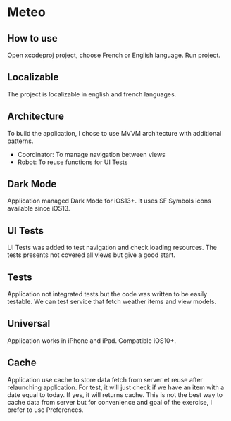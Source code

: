 # Meteo

## How to use

Open xcodeproj project, choose French or English language. Run project.

## Localizable

The project is localizable in english and french languages.

## Architecture

To build the application, I chose to use MVVM architecture with additional patterns.

  - Coordinator: To manage navigation between views
  - Robot: To reuse functions for UI Tests

## Dark Mode

Application managed Dark Mode for iOS13+. It uses SF Symbols icons available since iOS13.

## UI Tests

UI Tests was added to test navigation and check loading resources. The tests presents not covered all views but give a good start.

## Tests

Application not integrated tests but the code was written to be easily testable. We can test service that fetch weather items and view models.

## Universal

Application works in iPhone and iPad. Compatible iOS10+.

## Cache

Application use cache to store data fetch from server et reuse after relaunching application. For test, it will just check if we have an item with a date equal to today. If yes, it will returns cache.
This is not the best way to cache data from server but for convenience and goal of the exercise, I prefer to use Preferences.
